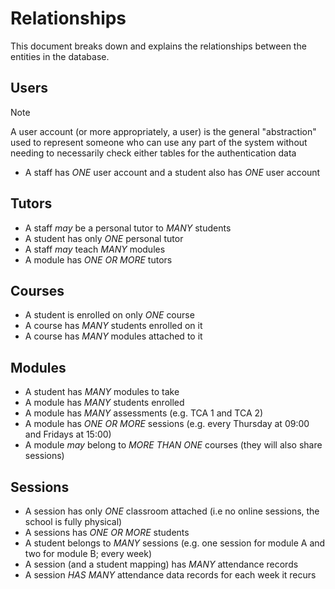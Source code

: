 # Relationships

This document breaks down and explains the relationships between the entities in the database.

## Users
> [!NOTE]
> A user account (or more appropriately, a user) is the general "abstraction" used to represent someone who can use any part of the system without needing to necessarily check either tables for the authentication data
- A staff has *ONE* user account and a student also has *ONE* user account

## Tutors
- A staff _may_ be a personal tutor to *MANY* students
- A student has only *ONE* personal tutor
- A staff _may_ teach *MANY* modules
- A module has *ONE OR MORE* tutors

## Courses
- A student is enrolled on only *ONE* course
- A course has *MANY* students enrolled on it
- A course has *MANY* modules attached to it

## Modules
- A student has *MANY* modules to take
- A module has *MANY* students enrolled
- A module has *MANY* assessments (e.g. TCA 1 and TCA 2)
- A module has *ONE OR MORE* sessions (e.g. every Thursday at 09:00 and Fridays at 15:00)
- A module _may_ belong to *MORE THAN ONE* courses (they will also share sessions)

## Sessions
- A session has only *ONE* classroom attached (i.e no online sessions, the school is fully physical)
- A sessions has *ONE OR MORE* students
- A student belongs to *MANY* sessions (e.g. one session for module A and two for module B; every week)
- A session (and a student mapping) has *MANY* attendance records
- A session *HAS MANY* attendance data records for each week it recurs
